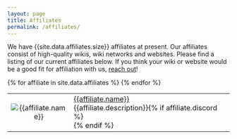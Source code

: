 ```yaml
---
layout: page
title: Affiliates
permalink: /affiliates/
---
```

We have {{site.data.affiliates.size}} affiliates at present. Our affiliates consist of high-quality wikis, wiki networks and websites. Please find a listing of our current affiliates below. If you think your wiki or website would be a good fit for affiliation with us, [reach out]({{site.baseurl}}/join)!

<table>
{% for affiliate in site.data.affiliates %}
 <tr>
  <td width="20%" style="text-align: center;">
   <img src="{{affiliate.logo}}" alt="{{affiliate.name}}">
  </td>
  <td>
    <a href="{{affiliate.url}}">{{affiliate.name}}</a><br>{{affiliate.description}}{% if affiliate.discord %}<br><a title="Discord" href="{{ affiliate.discord }}"><i class="discord-icon discord"></i></a>{% endif %}
  </td>
 </tr>
{% endfor %}
</table>
